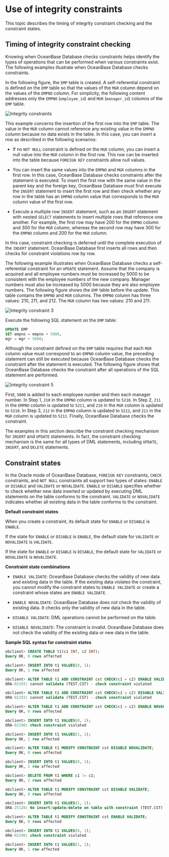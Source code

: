 # Use of integrity constraints

This topic describes the timing of integrity constraint checking and the constraint states.

## Timing of integrity constraint checking

Knowing when OceanBase Database checks constraints helps identify the types of operations that can be performed when various constraints exist. The following examples illustrate when OceanBase Database checks constraints.

In the following figure, the `EMP` table is created. A self-referential constraint is defined on the `EMP` table so that the values of the `MGR` column depend on the values of the `EMPNO` column. For simplicity, the following content addresses only the `EMPNO` (`employee_id`) and `MGR` (`manager_id`) columns of the `EMP` table.

![Integrity constraints](https://obbusiness-private.oss-cn-shanghai.aliyuncs.com/doc/img/observer-enterprise/V4.2.1/EN_US/700.reference/100.oceanbase-database-concepts/%E5%86%85%E6%A0%B811-1.png)

This example concerns the insertion of the first row into the `EMP` table. The value in the `MGR` column cannot reference any existing value in the `EMPNO` column because no data exists in the table. In this case, you can insert a row as described in the following scenarios:

* If no `NOT NULL` constraint is defined on the `MGR` column, you can insert a null value into the `MGR` column in the first row. This row can be inserted into the table because `FOREIGN KEY` constraints allow null values.

* You can insert the same values into the `EMPNO` and `MGR` columns in the first row. In this case, OceanBase Database checks constraints after the statement is executed. To insert the first row with the same value in the parent key and the foreign key, OceanBase Database must first execute the `INSERT` statement to insert the first row and then check whether any row in the table has an `EMPNO` column value that corresponds to the `MGR` column value of the first row.

* Execute a multiple row `INSERT` statement, such as an `INSERT` statement with nested `SELECT` statements to insert multiple rows that reference one another. For example, the first row may have 200 for the `EMPNO` column and 300 for the `MGR` column, whereas the second row may have 300 for the `EMPNO` column and 200 for the `MGR` column.

In this case, constraint checking is deferred until the complete execution of the `INSERT` statement. OceanBase Database first inserts all rows and then checks for constraint violations row by row.

The following example illustrates when OceanBase Database checks a self-referential constraint for an `UPDATE` statement. Assume that the company is acquired and all employee numbers must be increased by 5000 to be consistent with the employee numbers of the new company. Manager numbers must also be increased by 5000 because they are also employee numbers. The following figure shows the `EMP` table before the update. This table contains the `EMPNO` and `MGR` columns. The `EMPNO` column has three values: 210, 211, and 212. The `MGR` column has two values: 210 and 211.

![Integrity constraint 3](https://obbusiness-private.oss-cn-shanghai.aliyuncs.com/doc/img/observer-enterprise/V4.2.1/700.reference/100.oceanbase-database-concepts/800.data-integrity-of-oracle-mode/300.use-integrity-constraints-of-oracle-mode/2.integrity-constraints2.png)

Execute the following SQL statement on the `EMP` table:

```sql
UPDATE EMP
SET empno = empno + 5000,
mgr = mgr + 5000;
```

Although the constraint defined on the `EMP` table requires that each `MGR` column value must correspond to an `EMPNO` column value, the preceding statement can still be executed because OceanBase Database checks the constraint after the statement is executed. The following figure shows that OceanBase Database checks the constraint after all operations of the SQL statement are performed.

![Integrity constraint 5](https://obbusiness-private.oss-cn-shanghai.aliyuncs.com/doc/img/observer-enterprise/V4.2.1/EN_US/700.reference/100.oceanbase-database-concepts/%E5%86%85%E6%A0%B811-2.png)

First, `5000` is added to each employee number and then each manager number. In Step 1, `210` in the `EMPNO` column is updated to `5210`. In Step 2, `211` in the `EMPNO` column is updated to `5211`, and `210` in the `MGR` column is updated to `5210`. In Step 3, `212` in the `EMPNO` column is updated to `5212`, and `211` in the `MGR` column is updated to `5211`. Finally, OceanBase Database checks the constraint.

The examples in this section describe the constraint checking mechanism for `INSERT` and `UPDATE` statements. In fact, the constraint checking mechanism is the same for all types of DML statements, including `UPDATE`, `INSERT`, and `DELETE` statements.

## Constraint states

In the Oracle mode of OceanBase Database, `FOREIGN KEY` constraints, `CHECK` constraints, and `NOT NULL` constraints all support two types of states: `ENABLE` or `DISABLE` and `VALIDATE` or `NOVALIDATE`. `ENABLE` or `DISABLE` specifies whether to check whether new data inserted or updated by executing DML statements on the table conforms to the constraint. `VALIDATE` or `NOVALIDATE` indicates whether all existing data in the table conforms to the constraint.

**Default constraint states**

When you create a constraint, its default state for `ENABLE` or `DISABLE` is `ENABLE`.

If the state for `ENABLE` or `DISABLE` is `ENABLE`, the default state for `VALIDATE` or `NOVALIDATE` is `VALIDATE`.

If the state for `ENABLE` or `DISABLE` is `DISABLE`, the default state for `VALIDATE` or `NOVALIDATE` is `NOVALIDATE`.


**Constraint state combinations**

* `ENABLE VALIDATE`: OceanBase Database checks the validity of new data and existing data in the table. If the existing data violates the constraint, you cannot modify the constraint states to `ENABLE VALIDATE` or create a constraint whose states are `ENABLE VALIDATE`.

* `ENABLE NOVALIDATE`: OceanBase Database does not check the validity of existing data. It checks only the validity of new data in the table.

* `DISABLE VALIDATE`: DML operations cannot be performed on the table.

* `DISABLE NOVALIDATE`: The constraint is invalid. OceanBase Database does not check the validity of the existing data or new data in the table.

**Sample SQL syntax for constraint states**

```sql
obclient> CREATE TABLE t1(c1 INT, c2 INT);
Query OK, 0 rows affected

obclient> INSERT INTO t1 VALUES(0, 1);
Query OK, 1 row affected

obclient> ALTER TABLE t1 ADD CONSTRAINT cst CHECK(c1 = c2) ENABLE VALIDATE;
ORA-02293: cannot validate (TEST.CST) - check constraint violated

obclient> ALTER TABLE t1 ADD CONSTRAINT cst CHECK(c1 = c2) DISABLE VALIDATE;
ORA-02293: cannot validate (TEST.CST) - check constraint violated

obclient> ALTER TABLE t1 ADD CONSTRAINT cst CHECK(c1 = c2) ENABLE NOVALIDATE;
Query OK, 0 rows affected

obclient> INSERT INTO t1 VALUES(0, 1);
ORA-02290: check constraint violated

obclient> INSERT INTO t1 VALUES(1, 1);
Query OK, 1 row affected

obclient> ALTER TABLE t1 MODIFY CONSTRAINT cst DISABLE NOVALIDATE;
Query OK, 0 rows affected

obclient> INSERT INTO t1 VALUES(0, 1);
Query OK, 1 row affected

obclient> DELETE FROM t1 WHERE c1 != c2;
Query OK, 2 rows affected

obclient> ALTER TABLE t1 MODIFY CONSTRAINT cst DISABLE VALIDATE;
Query OK, 0 rows affected

obclient> INSERT INTO t1 VALUES(1, 1);
ORA-25128: No insert/update/delete on table with constraint (TEST.CST) disabled and validated

obclient> ALTER TABLE t1 MODIFY CONSTRAINT cst ENABLE VALIDATE;
Query OK, 0 rows affected

obclient> INSERT INTO t1 VALUES(0, 1);
ORA-02290: check constraint violated

obclient> INSERT INTO t1 VALUES(1, 1);
Query OK, 1 row affected
```


